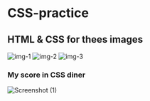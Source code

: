 # CSS-practice

## HTML & CSS for thees images
![img-1](https://user-images.githubusercontent.com/126164250/222538081-a3c7706a-6336-4160-a13f-7ebce3887ea0.png)
![img-2](https://user-images.githubusercontent.com/126164250/222538087-8ec464f7-73ae-40e5-839b-322bf8a44811.png)
![img-3](https://user-images.githubusercontent.com/126164250/222538089-5c9f2016-0206-44f8-a244-0f7abe921cca.png)

### My score in CSS diner
![Screenshot (1)](https://user-images.githubusercontent.com/126164250/222962933-f2b3f940-cb92-4cf8-a8c9-a1af5bac83cc.png)
